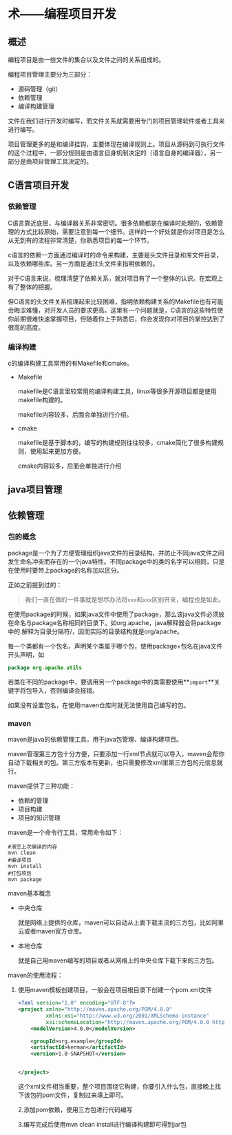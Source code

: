 # 术——编程项目开发

## 概述

编程项目是由一些文件的集合以及文件之间的关系组成的。

编程项目管理主要分为三部分：

- 源码管理（git）
- 依赖管理
- 编译构建管理

文件在我们进行开发时编写，而文件关系就需要用专门的项目管理软件或者工具来进行编写。

项目管理更多的是和编译挂钩，主要体现在编译规则上。项目从源码到可执行文件的这个过程中，一部分规则是由语言自身机制决定的（语言自身的编译器），另一部分是由项目管理工具决定的。

## C语言项目开发

### 依赖管理

C语言靠近底层，与编译器关系非常密切。很多依赖都是在编译时处理的，依赖管理的方式比较原始，需要注意到每一个细节。这样的一个好处就是你对项目是怎么从无到有的流程非常清楚，你熟悉项目的每一个环节。

c语言的依赖一方面通过编译时的命令来构建，主要是头文件目录和库文件目录，以及依赖哪些库。另一方面是通过头文件来指明依赖的。

对于C语言来说，梳理清楚了依赖关系，就对项目有了一个整体的认识。在宏观上有了整体的把握。

但C语言的头文件关系梳理起来比较困难，指明依赖构建关系的Makefile也有可能会晦涩难懂，对开发人员的要求更高。这里有一个问题就是，C语言的这些特性使你前期很难快速掌握项目，但随着你上手熟悉后，你会发现你对项目的掌控达到了很高的高度。

### 编译构建

c的编译构建工具常用的有Makefile和cmake。

- Makefile

  makefile是C语言里较常用的编译构建工具，linux等很多开源项目都是使用makefile构建的。

  makefile内容较多，后面会单独进行介绍。

- cmake

  makefile是基于脚本的，编写的构建规则往往较多，cmake简化了很多构建规则，使用起来更加方便。

  cmake内容较多，后面会单独进行介绍

## java项目管理

## 依赖管理

### 包的概念

package是一个为了方便管理组织java文件的目录结构，并防止不同java文件之间发生命名冲突而存在的一个java特性。不同package中的类的名字可以相同，只是在使用时要带上package的名称加以区分。

正如之前提到过的：

>
>
>我们一直在做的一件事就是想尽办法将`xxx`和`xxx`区别开来，编程也是如此。

在使用package的时候，如果java文件中使用了package，那么该java文件必须放在命名与package名称相同的目录下。如org.apache，java解释器会将package中的.解释为目录分隔符/，因而实际的目录结构就是org/apache。

每一个类都有一个包名，声明某个类属于哪个包，使用package+包名在java文件开头声明，如

```java
package org.apache.utils
```

若类在不同的package中，要调用另一个package中的类需要使用**`import`**关键字将包导入，否则编译会报错。

如果没有设置包名，在使用maven仓库时就无法使用自己编写的包。

### maven

maven是java的依赖管理工具，用于java包管理、编译构建项目。

maven管理第三方包十分方便，只要添加一行xml节点就可以导入，maven会帮你自动下载相关的包。第三方版本有更新，也只需要修改xml里第三方包的元信息就行。

maven提供了三种功能：

- 依赖的管理
- 项目构建
- 项目的知识管理

maven是一个命令行工具，常用命令如下：

```shell
#清空上次编译的内容
mvn clean
#编译项目
mvn install
#打包项目
mvn package
```

maven基本概念

- 中央仓库

  就是网络上提供的仓库，maven可以自动从上面下载主流的三方包，比如阿里云或者maven官方仓库。

- 本地仓库

  就是自己用maven编写的项目或者从网络上的中央仓库下载下来的三方包。

maven的使用流程：

1. 使用maven模板创建项目，一般会在项目根目录下创建一个pom.xml文件

   ```xml
   <?xml version="1.0" encoding="UTF-8"?>
   <project xmlns="http://maven.apache.org/POM/4.0.0"
            xmlns:xsi="http://www.w3.org/2001/XMLSchema-instance"
            xsi:schemaLocation="http://maven.apache.org/POM/4.0.0 http://maven.apache.org/xsd/maven-4.0.0.xsd">
       <modelVersion>4.0.0</modelVersion>
   
       <groupId>org.example</groupId>
       <artifactId>kerman</artifactId>
       <version>1.0-SNAPSHOT</version>
   
   
   </project>
   ```

   这个xml文件相当重要，整个项目围绕它构建，你要引入什么包，直接晚上找下该包的pom文件，复制过来填上即可。

   2.添加pom依赖，使用三方包进行代码编写

   3.编写完成后使用mvn clean install进行编译构建即可得到jar包